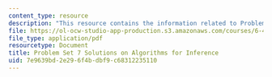 ```yaml
---
content_type: resource
description: "This resource contains the information related to Problem Set 7.\r\n"
file: https://ol-ocw-studio-app-production.s3.amazonaws.com/courses/6-438-algorithms-for-inference-fall-2014/7e9639bd2e296f4bdbf9c68312235110_MIT6_438F14_ps7_sol.pdf
file_type: application/pdf
resourcetype: Document
title: Problem Set 7 Solutions on Algorithms for Inference
uid: 7e9639bd-2e29-6f4b-dbf9-c68312235110
---
```

